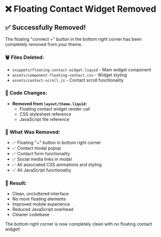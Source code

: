 # ❌ Floating Contact Widget Removed

## ✅ **Successfully Removed!**

The floating "connect +" button in the bottom right corner has been completely removed from your theme.

### 🗑️ **Files Deleted:**
- `snippets/floating-contact-widget.liquid` - Main widget component
- `assets/component-floating-contact.css` - Widget styling
- `assets/contact-scroll.js` - Contact scroll functionality

### 🔧 **Code Changes:**
- **Removed from `layout/theme.liquid`:**
  - Floating contact widget render call
  - CSS stylesheet reference
  - JavaScript file reference

### 🎯 **What Was Removed:**
- ✅ Floating "+" button in bottom right corner
- ✅ Contact modal popup
- ✅ Contact form functionality
- ✅ Social media links in modal
- ✅ All associated CSS animations and styling
- ✅ All JavaScript functionality

### 📱 **Result:**
- Clean, uncluttered interface
- No more floating elements
- Improved mobile experience
- Reduced JavaScript overhead
- Cleaner codebase

The bottom right corner is now completely clean with no floating contact widget!
